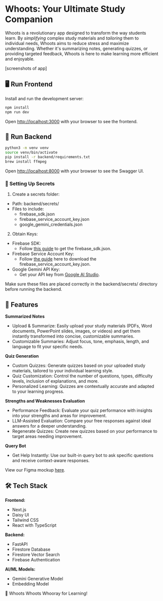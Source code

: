 # Whoots: Your Ultimate Study Companion

Whoots is a revolutionary app designed to transform the way students learn. By _simplifying_ complex study materials and _tailoring_ them to individual needs, Whoots aims to reduce stress and maximize understanding. Whether it's summarizing notes, generating quizzes, or providing targeted feedback, Whoots is here to make learning more efficient and enjoyable.

[screenshots of app]

## 🖥️ Run Frontend

Install and run the development server:

```bash
npm install
npm run dev
```

Open [http://localhost:3000](http://localhost:3000) with your browser to see the frontend.

## 🔧 Run Backend

```bash
python3 -m venv venv
source venv/bin/activate
pip install -r backend/requirements.txt
brew install ffmpeg
```

Open [http://localhost:8000](http://localhost:8000) with your browser to see the Swagger UI.

### 🔑 Setting Up Secrets
1. Create a secrets folder:
- Path: backend/secrets/
- Files to include:
  - firebase_sdk.json
  - firebase_service_account_key.json
  - google_gemini_credentials.json
2. Obtain Keys:
- Firebase SDK:
  - Follow [this guide](https://firebase.google.com/docs/web/setup) to get the firebase_sdk.json.
- Firebase Service Account Key:
  - Follow [the guide](https://firebase.google.com/docs/admin/setup) here to download the firebase_service_account_key.json.
- Google Gemini API Key:
  - Get your API key from [Google AI Studio](https://aistudio.google.com/app/apikey).

Make sure these files are placed correctly in the backend/secrets/ directory before running the backend.


## 🚀 Features

**Summarized Notes**
- Upload & Summarize: Easily upload your study materials (PDFs, Word documents, PowerPoint slides, images, or videos) and get them instantly transformed into concise, customizable summaries.
- Customizable Summaries: Adjust focus, tone, emphasis, length, and language to fit your specific needs.

**Quiz Generation**
- Custom Quizzes: Generate quizzes based on your uploaded study materials, tailored to your individual learning style.
- Quiz Customization: Control the number of questions, types, difficulty levels, inclusion of explanations, and more.
- Personalized Learning: Quizzes are contextually accurate and adapted to your learning progress.

**Strengths and Weaknesses Evaluation**
- Performance Feedback: Evaluate your quiz performance with insights into your strengths and areas for improvement.
- LLM-Assisted Evaluation: Compare your free responses against ideal answers for a deeper understanding.
- Regenerate Quizzes: Create new quizzes based on your performance to target areas needing improvement.

**Query Bot**
- Get Help Instantly: Use our built-in query bot to ask specific questions and receive context-aware responses.

View our Figma mockup [here](https://www.figma.com/design/LpRss6wc9xIStvZCaUTMOn/Google-Hackathon-Mockup?node-id=0-1&t=UPdGNsf8OHFh6hqQ-1).

## 🛠️ Tech Stack

**Frontend:**
- Next.js
- Daisy UI
- Tailwind CSS
- React with TypeScript

**Backend:**
- FastAPI
- Firestore Database
- Firestore Vector Search
- Firebase Authentication

**AI/ML Models:**
- Gemini Generative Model
- Embedding Model


🎉 Whoots Whoots Whooray for Learning!


